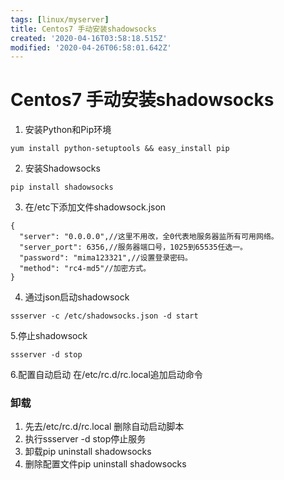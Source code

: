 ```yaml
---
tags: [linux/myserver]
title: Centos7 手动安装shadowsocks
created: '2020-04-16T03:58:18.515Z'
modified: '2020-04-26T06:58:01.642Z'
---
```


# Centos7 手动安装shadowsocks

1. 安装Python和Pip环境
```
yum install python-setuptools && easy_install pip
```
2. 安装Shadowsocks

```
pip install shadowsocks
```
3. 在/etc下添加文件shadowsock.json
```
{
  "server": "0.0.0.0",//这里不用改，全0代表地服务器监所有可用网络。
  "server_port": 6356,//服务器端口号，1025到65535任选一。
  "password": "mima123321",//设置登录密码。
  "method": "rc4-md5"//加密方式。
}
```
4. 通过json启动shadowsock
```
ssserver -c /etc/shadowsocks.json -d start
```
5.停止shadowsock
```
ssserver -d stop
```
6.配置自动启动
在/etc/rc.d/rc.local追加启动命令

### 卸载
1. 先去/etc/rc.d/rc.local 删除自动启动脚本
2. 执行ssserver -d stop停止服务
3. 卸载pip uninstall shadowsocks
4. 删除配置文件pip uninstall shadowsocks



